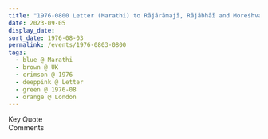 ```yaml
---
title: "1976-0800 Letter (Marathi) to Rājārāmajī, Rājābhāī and Moreśhvar, London, UK"
date: 2023-09-05
display_date: 
sort_date: 1976-08-03
permalink: /events/1976-0803-0800
tags:
  - blue @ Marathi
  - brown @ UK
  - crimson @ 1976
  - deeppink @ Letter
  - green @ 1976-08
  - orange @ London  
---
```


<wave-list>
  <list-title color="green" width="75">Key Quote</list-title>
  <list-item color="BlanchedAlmond"  width="200"></list-item>
  <list-item color="Lavender"></list-item>
  <list-item color="BlanchedAlmond"></list-item>
</wave-list>

<br>

<wave-list>
  <list-title color="green" width="75">Comments</list-title>
  <list-item color="BlanchedAlmond"  width="200"></list-item>
  <list-item color="Lavender"></list-item>
  <list-item color="BlanchedAlmond"></list-item>
</wave-list>